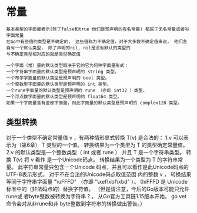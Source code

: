 # 常量
    基本类型的字面量表示(除了false和true 他们是预声明的有名常量) 都属于无名常量或者叫字面常量
    在Go中有些值的类型是不确定的， 这些值称为不确定值，对于大多数不确定值来说， 他们各自有一个默认类型， 除了声明的nil, nil是没有默认的类型的
    与不确定类型相对应的就是类型确定值

    一个字面（常）量的默认类型取决于它的它为何种字面量形式：
    一个字符串字面量的默认类型是预声明的 string 类型。
    一个布尔字面量的默认类型是预声明的 bool 类型。
    一个整数型字面量的默认类型是预声明的 int 类型。
    一个rune字面量的默认类型是预声明的 rune （亦即 int32 ）类型。
    一个浮点数字面量的默认类型是预声明的 float64 类型。
    如果一个字面量含有虚部字面量，则此字面量的默认类型是预声明的 complex128 类型。

## 类型转换
   对于一个类型不确定常量值 v ，有两种情形显式转换 T(v) 是合法的：
    1.v 可以表示为（第6章） T 类型的一个值。 转换结果为一个类型为 T 的类型确定常量值。
    2.v 的默认类型是一个整数类型（ int 或者 rune ） 并且 T 是一个字符串类型。 转换 T(v) 将 v 看作
    是一个Unicode码点。 转换结果为一个类型为 T 的字符串常量。 此字符串常量只包含一个Unicode
    码点，并且可以看作是此Unicode码点的UTF-8表示形式。 对于不在合法的Unicode码点取值范围
    内的整数 v ， 转换结果等同于字符串字面量 "\uFFFD" （亦即 "\xef\xbf\xbd" ）。  0xFFFD 是
    Unicode标准中的（非法码点的）替换字符值。 （但是请注意，今后的Go版本可能只允许rune或
    者byte整数被转换为字符串 ? 。 从Go官方工具链1.15版本开始， go vet 命令会对从非rune和非
    byte整数到字符串的转换做出警告。）